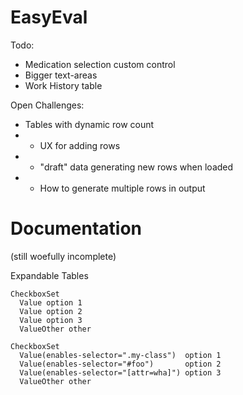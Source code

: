EasyEval
========


Todo:
 * Medication selection custom control
 * Bigger text-areas
 * Work History table

 Open Challenges:
 * Tables with dynamic row count
 * * UX for adding rows
 * * "draft" data generating new rows when loaded
 * * How to generate multiple rows in output



Documentation
=======

(still woefully incomplete)

Expandable Tables

````
CheckboxSet
  Value option 1
  Value option 2
  Value option 3
  ValueOther other
````

````
CheckboxSet
  Value(enables-selector=".my-class")  option 1
  Value(enables-selector="#foo")       option 2
  Value(enables-selector="[attr=wha]") option 3
  ValueOther other
````


